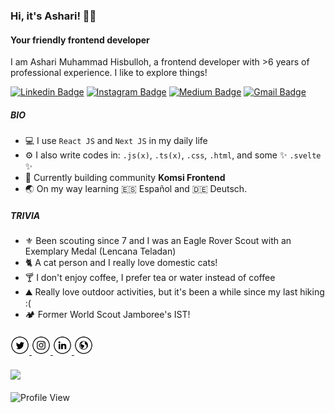 ### Hi, it's Ashari! 👋🏼

#### Your friendly frontend developer

I am Ashari Muhammad Hisbulloh, a frontend developer with >6 years of  professional experience. I like to explore things!

[![Linkedin Badge](https://img.shields.io/badge/-asharimh97-blue?style=flat-square&logo=Linkedin&logoColor=white&link=https://www.linkedin.com/in/asharimh97/)](https://www.linkedin.com/in/asharimh97/)
[![Instagram Badge](https://img.shields.io/badge/-asharimh97-purple?style=flat-square&logo=instagram&logoColor=white&link=https://instagram.com/asharimh97/)](https://instagram.com/asharimh97)
[![Medium Badge](https://img.shields.io/badge/-@iamashari-03a57a?style=flat-square&labelColor=000000&logo=Medium&link=https://medium.com/@iamashari/)](https://medium.com/@iamashari)
[![Gmail Badge](https://img.shields.io/badge/-asharimh97@gmail.com-c14438?style=flat-square&logo=Gmail&logoColor=white&link=mailto:asharimh97@gmail.com)](mailto:asharimh97@gmail.com)

##### BIO

- 💻 I use `React JS` and `Next JS` in my daily life
- ⚙️ I also write codes in: `.js(x)`, `.ts(x)`, `.css`, `.html`, and some ✨ `.svelte` ✨
- 🔮 Currently building community **Komsi Frontend**
- 🌏 On my way learning 🇪🇸 Español and 🇩🇪 Deutsch.

##### TRIVIA

- ⚜️ Been scouting since 7 and I was an Eagle Rover Scout with an Exemplary Medal (Lencana Teladan)
- 🐈 A cat person and I really love domestic cats!
- 🍸 I don't enjoy coffee, I prefer tea or water instead of coffee
- ⛰ Really love outdoor activities, but it's been a while since my last hiking :(
- 🏕️ Former World Scout Jamboree's IST!

####

<a href="https://twitter.com/asharimh97" target="_blank">
  <img src="https://raw.githubusercontent.com/asharimh97/asharimh97/main/icons/tw.png" alt="Twitter" width="30">
</a>
<a href="https://www.instagram.com/asharimh97/" target="_blank">
  <img src="https://raw.githubusercontent.com/asharimh97/asharimh97/main/icons/ig.png" alt="Instagram" width="30">
</a>
<a href="https://www.linkedin.com/in/asharimh97/" target="_blank">
  <img src="https://raw.githubusercontent.com/asharimh97/asharimh97/main/icons/in.png" alt="LinkedIn" width="30">
</a>
<a href="https://iamashari.me/" target="_blank">
  <img src="https://raw.githubusercontent.com/asharimh97/asharimh97/main/icons/www.png" alt="Website" width="30">
</a>

####

<a href="https://github.com/asharimh97">
  <img align="center" src="https://github-readme-stats.vercel.app/api?username=asharimh97&show_icons=true&count_private=true" />
</a>


####
![Profile View](https://visitor-badge.laobi.icu/badge?page_id=asharimh97)

